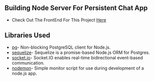 ## Building Node Server For Persistent Chat App

- Check Out The FrontEnd For This Project [Here](https://github.com/rgarimella0124/Chat-App-FrontEnd)

## Libraries Used

- [pg](https://github.com/brianc/node-postgres)- Non-blocking PostgreSQL client for Node.js.
- [sequelize](https://sequelize.org/)- Sequelize is a promise-based Node.js ORM for Postgres.
- [socket.io](https://github.com/socketio/socket.io#readme)- Socket.IO enables real-time bidirectional event-based communication.
- [nodemon](https://www.npmjs.com/package/nodemon)- Simple monitor script for use during development of a node.js app.

